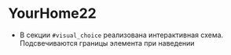 # YourHome22

* В секции `#visual_choice` реализована интерактивная схема. Подсвечиваются границы элемента при наведении 
